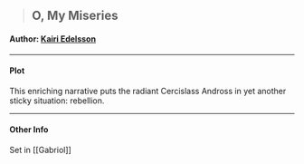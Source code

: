 >## O, My Miseries

#### Author: [Kairi Edelsson](../Characters/NPCs/Kairi%20Edelsson.md)

***

#### Plot

This enriching narrative puts the radiant Cercislass Andross in yet another sticky situation: rebellion.

***

#### Other Info

Set in [[Gabriol]]